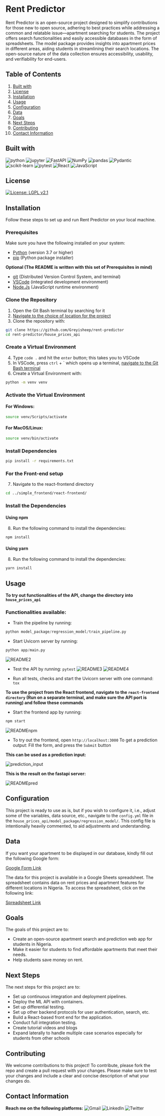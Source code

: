# Rent Predictor

Rent Predictor is an open-source project designed to simplify contributions for those new to open source, adhering to best practices while addressing a common and relatable issue—apartment searching for students. The project offers search functionalities and easily accessible databases in the form of spreadsheets. The model package provides insights into apartment prices in different areas, aiding students in streamlining their search locations. The open-source nature of the data collection ensures accessibility, usability, and verifiability for end-users.

## Table of Contents

1. [Built with](#built-with)
2. [License](#license)
3. [Installation](#installation)
4. [Usage](#usage)
5. [Configuration](#configuration)
6. [Data](#data)
7. [Goals](#goals)
8. [Next Steps](#next-steps)
9. [Contributing](#contributing)
10. [Contact Information](#contact-information)

## Built with
![python](https://img.shields.io/badge/python-%232b5b84?logo=python&logoColor=white&link=https%3A%2F%2Fwww.python.org%2F)
![jupyter](https://img.shields.io/badge/jupyter-%23e46e2e?logo=jupyter&logoColor=white&link=https%3A%2F%2Fjupyter.org%2F)
![FastAPI](https://img.shields.io/badge/FastAPI-grey?logo=fastapi&logoColor=white&color=%23007a6c&link=https%3A%2F%2Ffastapi.tiangolo.com%2F)
![NumPy](https://img.shields.io/badge/NumPy-%234d77cf?logo=numpy&logoColor=white&link=https%3A%2F%2Fnumpy.org%2F)
![pandas](https://img.shields.io/badge/pandas-%236f42c1?logo=pandas&logoColor=white&link=https%3A%2F%2Fpandas.pydata.org%2F)
![Pydantic](https://img.shields.io/badge/Pydantic-%23e92063?logo=pydantic&logoColor=white&link=https%3A%2F%2Fdocs.pydantic.dev%2Flatest%2F)
![scikit-learn](https://img.shields.io/badge/scikit--learn-%23FF9C34?logo=scikitlearn&logoColor=white&link=https%3A%2F%2Fscikit-learn.org%2Fstable%2F)
![pytest](https://img.shields.io/badge/pytest-rgb(0%2C%20159%2C%20227)?logo=pytest&logoColor=white&link=https%3A%2F%2Fdocs.pytest.org%2Fen%2F7.4.x%2F)
![React](https://img.shields.io/badge/React-%23087ea4?logo=react&logoColor=white&link=https%3A%2F%2Freact.dev%2F)
![JavaScript](https://img.shields.io/badge/JavaScript-yellow?logo=javascript&logoColor=white&link=https%3A%2F%2Fwww.javascript.com%2F)

## License
[![License: LGPL v2.1](https://img.shields.io/badge/License-LGPL_v2.1-blue.svg)](https://www.gnu.org/licenses/lgpl-2.1)

## Installation

Follow these steps to set up and run Rent Predictor on your local machine.

### Prerequisites

Make sure you have the following installed on your system:

- [Python](https://www.python.org/downloads/) (version 3.7 or higher)
- [pip](https://pip.pypa.io/en/stable/installation/) (Python package installer)

**Optional (The README is written with this set of Prerequisites in mind)**

- [git](https://git-scm.com/downloads) (Distributed Version Control System, and terminal)
- [VSCode](https://code.visualstudio.com/download) (integrated development environment)
- [Node.Js](https://nodejs.org/en/download) (JavaScript runtime environment)


### Clone the Repository

1. Open the Git Bash terminal by searching for it
2. [Navigate to the choice of location for the project](https://www.nobledesktop.com/learn/git/command-line-basics#:~:text=Commands%20such%20as%20cd%20are,the%20contents%20of%20a%20folder.)
3. Clone the repository with:

```bash
git clone https://github.com/Greyisheep/rent-predictor
cd rent-predictor/house_prices_api
```

### Create a Virtual Environment

4. Type `code .` and hit the `enter` button; this takes you to VSCode
5. In VSCode, press `ctrl` + ` which opens up a terminal, [navigate to the Git Bash terminal](https://code.visualstudio.com/docs/sourcecontrol/intro-to-git#:~:text=If%20you%20want%20to%20set,be%20opened%20with%20Git%20Bash.)
6. Create a Virtual Environment with:

```bash
python -m venv venv
```

### Activate the Virtual Environment

#### For Windows:

```bash
source venv/Scripts/activate
```

#### For MacOS/Linux:

```bash
source venv/bin/activate
```

### Install Dependencies

```bash
pip install -r requirements.txt
```

### For the Front-end setup
7. Navigate to the react-frontend directory

```bash
cd ../simple_frontend/react-frontend/
```

### Install the Dependencies

#### Using npm
8. Run the following command to install the dependencies:
```bash
npm install
```

#### Using yarn
8. Run the following command to install the dependencies:
```bash
yarn install
```

## Usage
**To try out functionalities of the API, change the directory into `house_prices_api`**

### Functionalities available:
- Train the pipeline by running:
```python
python model_package/regression_model/train_pipeline.py
```
- Start Uvicorn server by running:
```python
python app/main.py
```
![README2](https://github.com/Greyisheep/rent-predictor/assets/97015429/f58aa3a6-5b99-44d6-a728-5c124b6b7565)

- Test the API by running:
`pytest`
![README3](https://github.com/Greyisheep/rent-predictor/assets/97015429/e6c121e3-fb91-4656-a0e1-0ea47856504b)
![README4](https://github.com/Greyisheep/rent-predictor/assets/97015429/94b774b4-0c95-43ed-ad7d-27a3bc341260)

- Run all tests, checks and start the Uvicorn server with one command:
`tox`

**To use the project from the React frontend, navigate to the `react-frontend directory` (Run on a separate terminal, and make sure the API port is running) and follow these commands**
- Start the frontend app by running:
```bash
npm start
```
![READMEnpm](https://github.com/Greyisheep/rent-predictor/assets/97015429/37033b50-e76a-468c-a522-29340fd733db)

- To try out the frontend, open `http://localhost:3000`
To get a prediction output: Fill the form, and press the `Submit` button

**This can be used as a prediction input:**

![prediction_input](https://github.com/Greyisheep/rent-predictor/assets/97015429/5fb1b0f4-a51d-4fa6-9ee7-594c72fa3168)

**This is the result on the fastapi server:**

![READMEpred](https://github.com/Greyisheep/rent-predictor/assets/97015429/3c0f324b-f019-40df-9a98-124392e3e2b4)

## Configuration
This project is ready to use as is, but if you wish to configure it, i.e., adjust some of the variables, data source, etc., navigate to the `config.yml` file in the `house_prices_api/model_package/regression_model/`. This config file is intentionally heavily commented, to aid adjustments and understanding.

## Data
If you want your apartment to be displayed in our database, kindly fill out the following Google form:

[Google Form Link](https://forms.gle/xHqq2mQ4yi1C6sTR8)

The data for this project is available in a Google Sheets spreadsheet. The spreadsheet contains data on rent prices and apartment features for different locations in Nigeria. To access the spreadsheet, click on the following link:

[Spreadsheet Link](https://docs.google.com/spreadsheets/d/1l4Ea9PXEXv_GwcIWTORX_oK6TgZds7yTrek-fGLbJq8/edit?usp=sharing)

## Goals

The goals of this project are to:

* Create an open-source apartment search and prediction web app for students in Nigeria.
* Make it easier for students to find affordable apartments that meet their needs.
* Help students save money on rent.

## Next Steps

The next steps for this project are to:

- Set up continuous integration and deployment pipelines.
- Deploy the ML API with containers.
- Set up differential testing.
- Set up other backend protocols for user authentication, search, etc.
- Build a React-based front end for the application.
- Conduct full integration testing.
- Create tutorial videos and blogs
- Expand laterally to handle multiple case scenarios especially for students from other schools

## Contributing

We welcome contributions to this project! To contribute, please fork the repo and create a pull request with your changes. Please make sure to test your changes and include a clear and concise description of what your changes do.

## Contact Information

**Reach me on the following platforms:**
![Gmail](https://img.shields.io/badge/Gmail-D14836?logo=gmail&logoColor=white&link=ibeawuchiclaret%40gmail.com)
![LinkedIn](https://img.shields.io/badge/LinkedIn-0077B5?logo=linkedin&logoColor=white&link=https%3A%2F%2Fwww.linkedin.com%2Fin%2Fclaret-ibeawuchi%2F)
![Twitter](https://img.shields.io/badge/Twitter-1DA1F2?logo=twitter&logoColor=white&link=https%3A%2F%2Ftwitter.com%2FGreyisheepai)
